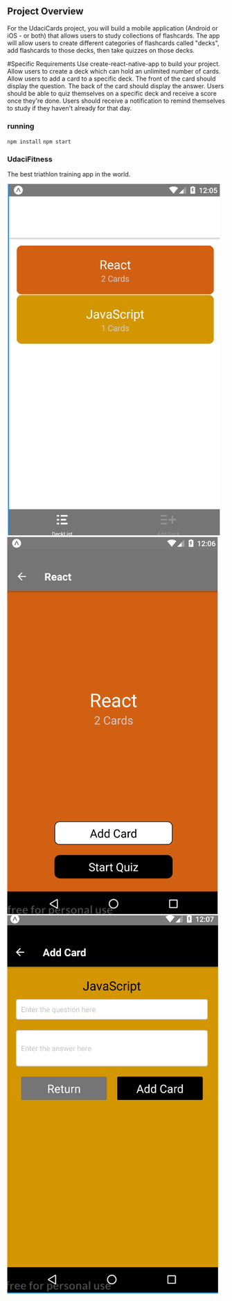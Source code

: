 ## Project Overview
For the UdaciCards project, you will build a mobile application (Android or iOS - or both) that allows users to study collections of flashcards. The app will allow users to create different categories of flashcards called "decks", add flashcards to those decks, then take quizzes on those decks.

#Specific Requirements
Use create-react-native-app to build your project.
Allow users to create a deck which can hold an unlimited number of cards.
Allow users to add a card to a specific deck.
The front of the card should display the question.
The back of the card should display the answer.
Users should be able to quiz themselves on a specific deck and receive a score once they're done.
Users should receive a notification to remind themselves to study if they haven't already for that day.

### running
`npm install`
`npm start`

### UdaciFitness

The best triathlon training app in the world.

![alt text](https://github.com/cagigas/UdaciCards/blob/master/src/img1.png)
![alt text](https://github.com/cagigas/UdaciCards/blob/master/src/img2.png)
![alt text](https://github.com/cagigas/UdaciCards/blob/master/src/img3.png)
